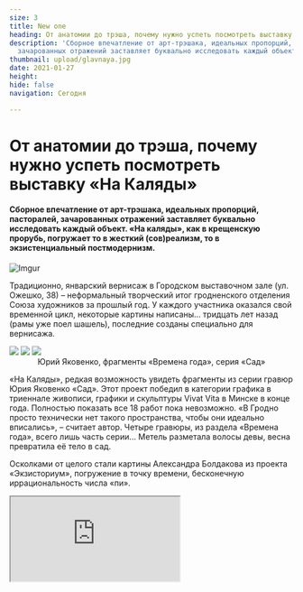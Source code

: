 ```yaml
---
size: 3
title: New one
heading: От анатомии до трэша, почему нужно успеть посмотреть выставку «На Каляды»
description: 'Сборное впечатление от арт-трэшака, идеальных пропорций, пасторалей,
  зачарованных отражений заставляет буквально исследовать каждый объект. '
thumbnail: upload/glavnaya.jpg
date: 2021-01-27
height: 
hide: false
navigation: Сегодня

---
```

# От анатомии до трэша, почему нужно успеть посмотреть выставку «На Каляды»

#### Сборное впечатление от арт-трэшака, идеальных пропорций, пасторалей, зачарованных отражений заставляет буквально исследовать каждый объект. «На каляды», как в крещенскую прорубь, погружает то в жесткий (сов)реализм, то в экзистенциальный постмодернизм. 

![Imgur](https://i.imgur.com/YnOHhCi.jpg)

Традиционно, январский вернисаж в Городском выставочном зале (ул. Ожешко, 38) – неформальный творческий итог гродненского отделения Союза художников за прошлый год. У каждого участника оказался свой временной цикл, некоторые картины написаны… тридцать лет назад (рамы уже поел шашель), последние созданы специально для вернисажа.

<div class="gallery3">
<!-- Смените gallery2 на gallery3 или gallery4, цифра определяет количество картинок в одном ряду -->
<a href="https://imgur.com/zGZtxCu"><img src="https://i.imgur.com/zGZtxCu.jpg"></a>
<a href="https://imgur.com/4EF9sSY"><img src="https://i.imgur.com/4EF9sSY.jpg"></a>
<a href="https://imgur.com/YTDE7UR"><img src="https://i.imgur.com/YTDE7UR.jpg"></a>
</div>

<center>Юрий Яковенко, фрагменты «Времена года», серия «Сад»</center>

«На Каляды», редкая возможность увидеть фрагменты из серии гравюр Юрия Яковенко «Сад». Этот проект победил в категории графика в триеннале живописи, графики и скульптуры Vivat Vita в Минске в конце года.  Полностью показать все 18 работ пока невозможно. «В Гродно просто технически нет такого пространства, чтобы они идеально вписались», – считает автор.  Четыре гравюры, из раздела «Времена года», всего лишь часть серии…  Метель разметала волосы девы, весна превратила её тело в сад.

Осколками от целого стали картины Александра Болдакова из проекта «Экзисториум», погружение в точку времени, бесконечную иррациональность числа «пи». 

<div><iframe class="youtube" src="https://www.youtube.com/embed/XFUlfu8WMt4"></div>
  
Идеальные пропорции, диптих «Торс», Сергея Гриневича заставляют в очередной раз пожалеть, что ретроспектива «8-й регион» закончилась, полит/не/корректные «неликвиды» снова в мастерской художника, а не в постоянной экспозиции современной галереи. Нет такой. Зато виртуальный тур остался в коллекции mam, его можно посмотреть [**здесь**](https://www.mamgrodno.com/panorama/pano2.html).
  
<div class="gallery2">
<!-- Смените gallery2 на gallery3 или gallery4, цифра определяет количество картинок в одном ряду -->
<a href="https://imgur.com/WFjAQXj"><img src="https://i.imgur.com/WFjAQXj.jpg"></a>
<a href="https://imgur.com/NZwU32w"><img src="https://i.imgur.com/NZwU32w.jpg"></a>
</div>

<center>Сергей Гриневич, «Торс»</center>
  
<div><iframe class="youtube" src="https://www.youtube.com/embed/_FGO4KW7dgA"></div>
  
Задержался после персональной выставки «Синий город» Виктории Ильиной, пропавший в отражениях, потерянный в пространстве и во времени, растаявший в фонарях и реке. Александр Сильванович продолжает эксперименты, «Шэсце» на древесной плите, вольные гуляния с цветами и птицами «держат» всю экспозицию выставочного зала.
  
<div class="gallery2">
<!-- Смените gallery2 на gallery3 или gallery4, цифра определяет количество картинок в одном ряду -->
<a href="https://imgur.com/lErdw4B"><img src="https://i.imgur.com/lErdw4B.jpg"></a>
<a href="https://imgur.com/Nw4vgyO"><img src="https://i.imgur.com/Nw4vgyO.jpg"></a>
</div>

<center>Александр Сильванович «Шествие»</center>

Птицы и ангелы, собирающие звезды, Владимира Пантелеева – единственные скульптуры из недавнего времени. Ангелы в целом в доминанте, ведь выставка рождественская.

<div class="gallery3">
<!-- Смените gallery2 на gallery3 или gallery4, цифра определяет количество картинок в одном ряду -->
<a href="https://imgur.com/NdhjktG"><img src="https://i.imgur.com/NdhjktG.jpg"></a>
<a href="https://imgur.com/qP7MGIf"><img src="https://i.imgur.com/qP7MGIf.jpg"></a>
<a href="https://imgur.com/TAe4hF7"><img src="https://i.imgur.com/TAe4hF7.jpg"></a>
</div>

<center>Владимир Пантелеев. «Птицы», «Собирающая звезды»</center>
  
Керамисты и стеклодувы на этот раз свои работы не отправили. Но есть простые как чарка и шкварка, живописные признания в патриотизме. Например, “Птушка шчасця заўтрашняга дня”, Павла Врублевского, в гармонии с “Адкуль расце хвост залатога карася”. На обороте птушки  грозные пророчества болгарской Ванги, насмотримся еще ужасов.
  
<div class="gallery3">
<!-- Смените gallery2 на gallery3 или gallery4, цифра определяет количество картинок в одном ряду -->
<a href="https://imgur.com/g0RpXKp"><img src="https://i.imgur.com/g0RpXKp.jpg"></a>
<a href="https://imgur.com/L8heQdG"><img src="https://i.imgur.com/L8heQdG.jpg"></a>
<a href="https://imgur.com/oKe2ITP"><img src="https://i.imgur.com/oKe2ITP.jpg"></a>
</div>

<center>Павел Врублевский «Птица счастья завтрашнего дня», «Откуда растет хвост карася»</center>

И между краями: серые классические проселки, воздушные девочки, дождливые силуэты, мягкие фейерверки.

На вернисаж стоит поспешить, выставка будет демонтирована 1 февраля. 

Автор: **Инна МАКСИМЧИК**

Фото: **Инна МАКСИМЧИК**